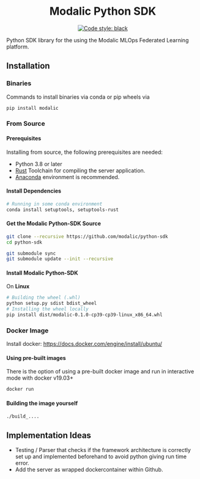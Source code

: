 <h1 align="center">
  <b>Modalic Python SDK</b><br>
</h1>

<p align="center">
<a href="https://github.com/psf/black"><img alt="Code style: black" src="https://img.shields.io/badge/code%20style-black-000000.svg"></a>
</p>

Python SDK library for the using the Modalic MLOps Federated Learning platform.

## Installation

### Binaries
Commands to install binaries via conda or pip wheels via
```bash
pip install modalic
```

### From Source

#### Prerequisites
Installing from source, the following prerequisites are needed:
- Python 3.8 or later
- [Rust](https://www.rust-lang.org/tools/install) Toolchain for compiling the server application.
- [Anaconda](https://www.anaconda.com/distribution/#download-section) environment is recommended.

#### Install Dependencies

```bash
# Running in some conda environment
conda install setuptools, setuptools-rust
```

#### Get the Modalic Python-SDK Source
```bash
git clone --recursive https://github.com/modalic/python-sdk
cd python-sdk

git submodule sync
git submodule update --init --recursive
```

#### Install Modalic Python-SDK
On **Linux**

```bash
# Building the wheel (.whl)
python setup.py sdist bdist_wheel
# Installing the wheel locally
pip install dist/modalic-0.1.0-cp39-cp39-linux_x86_64.whl
```

### Docker Image
Install docker:  https://docs.docker.com/engine/install/ubuntu/

#### Using pre-built images

There is the option of using a pre-built docker image and run  in interactive mode with docker v19.03+

```bash
docker run
```

#### Building the image yourself
```bash
./build_....
```

## Implementation Ideas
- Testing / Parser that checks if the framework architecture is correctly set up and implemented beforehand to avoid python giving run time error.
- Add the server as wrapped dockercontainer within Github.
